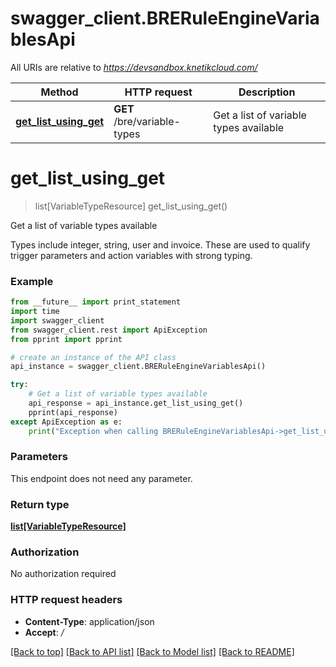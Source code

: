 # swagger_client.BRERuleEngineVariablesApi

All URIs are relative to *https://devsandbox.knetikcloud.com/*

Method | HTTP request | Description
------------- | ------------- | -------------
[**get_list_using_get**](BRERuleEngineVariablesApi.md#get_list_using_get) | **GET** /bre/variable-types | Get a list of variable types available


# **get_list_using_get**
> list[VariableTypeResource] get_list_using_get()

Get a list of variable types available

Types include integer, string, user and invoice. These are used to qualify trigger parameters and action variables with strong typing.

### Example 
```python
from __future__ import print_statement
import time
import swagger_client
from swagger_client.rest import ApiException
from pprint import pprint

# create an instance of the API class
api_instance = swagger_client.BRERuleEngineVariablesApi()

try: 
    # Get a list of variable types available
    api_response = api_instance.get_list_using_get()
    pprint(api_response)
except ApiException as e:
    print("Exception when calling BRERuleEngineVariablesApi->get_list_using_get: %s\n" % e)
```

### Parameters
This endpoint does not need any parameter.

### Return type

[**list[VariableTypeResource]**](VariableTypeResource.md)

### Authorization

No authorization required

### HTTP request headers

 - **Content-Type**: application/json
 - **Accept**: */*

[[Back to top]](#) [[Back to API list]](../README.md#documentation-for-api-endpoints) [[Back to Model list]](../README.md#documentation-for-models) [[Back to README]](../README.md)

